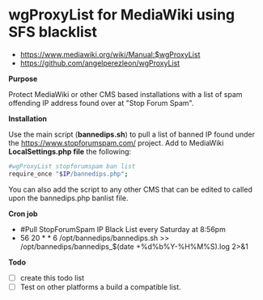 # wgProxyList for MediaWiki using SFS blacklist
- https://www.mediawiki.org/wiki/Manual:$wgProxyList
- https://github.com/angelperezleon/wgProxyList
 
 **Purpose**
 
Protect MediaWiki or other CMS based installations with a list of spam offending IP address found over at "Stop Forum Spam".

**Installation**

 Use the main script (**bannedips.sh**) to pull a list of banned IP found under the https://www.stopforumspam.com/ project.
 Add to MediaWiki **LocalSettings.php file** the following:
 ```bash
 #wgProxyList stopforumspam ban list
 require_once "$IP/bannedips.php";
```
You can also add the script to any other CMS that can be edited to called upon the bannedips.php banlist file.

**Cron job**
- #Pull StopForumSpam IP Black List every Saturday at 8:56pm
- 56 20 * * 6 /opt/bannedips/bannedips.sh >> /opt/bannedips/bannedips_$(date +\%d\%b\%Y-\%H\%M\%S).log 2>&1

**Todo**
- [ ] create this todo list
- [ ] Test on other platforms a build a compatible list.
